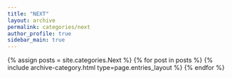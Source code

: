 ```yaml
---
title: "NEXT"
layout: archive
permalink: categories/next
author_profile: true
sidebar_main: true
---
```


{% assign posts = site.categories.Next %}
{% for post in posts %} {% include archive-category.html type=page.entries_layout %} {% endfor %}

